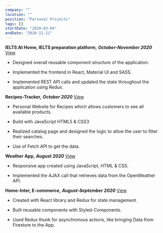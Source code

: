 ```yaml
---
company: ""
location: ""
position: "Personal Projects"
tags: []
startDate: "2020-03-04"
endDate: "2020-11-21"
---
```


**IELTS At Home, IELTS preparation platform,** ***October-November 2020***
[View](/projects/weather-app "IELTS Sappler")

* Designed overall reusable component structure of the application. </p>

* Implemented the frontend in React, Material UI and SASS.</p>

* Implemented REST API calls and updated the state throughout the application using Redux.</p>

**Recipes-Tracker,** ***October 2020***
[View](/projects/recipes-tracker "Recipes Tracker")

* Personal Website for Recipes which allows customers to see all available products.</p>

* Build with JavaScript HTML5 & CSS3</p>

* Realized catalog page and designed the logic to allow the user to filter their searches.</p>

* Use of Fetch API to get the data.</p>

**Weather App,** ***August 2020***
[View](/projects/weather-app "Weather App")

* Responsive app created using JavaScript, HTML & CSS.</p>

* Implemented the AJAX call that retrieves data from the OpenWeather API.</p>

**Home-Inter, E-commerce,**  ***August-September 2020***
[View](/projects/home-inter "Home Inter, E-commerce")
* Created with React library and Redux for state management.</p>

* Built reusable components with Styled-Components.</p>

* Used Redux thunk for asynchronous actions, like bringing Data from Firestore to the App.</p>


